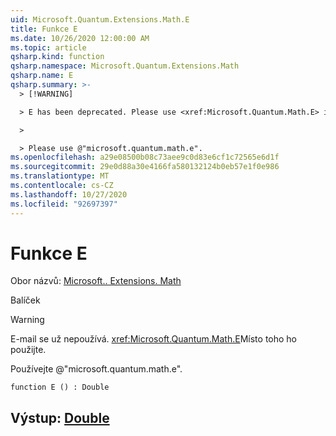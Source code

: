 ```yaml
---
uid: Microsoft.Quantum.Extensions.Math.E
title: Funkce E
ms.date: 10/26/2020 12:00:00 AM
ms.topic: article
qsharp.kind: function
qsharp.namespace: Microsoft.Quantum.Extensions.Math
qsharp.name: E
qsharp.summary: >-
  > [!WARNING]

  > E has been deprecated. Please use <xref:Microsoft.Quantum.Math.E> instead.

  >

  > Please use @"microsoft.quantum.math.e".
ms.openlocfilehash: a29e08500b08c73aee9c0d83e6cf1c72565e6d1f
ms.sourcegitcommit: 29e0d88a30e4166fa580132124b0eb57e1f0e986
ms.translationtype: MT
ms.contentlocale: cs-CZ
ms.lasthandoff: 10/27/2020
ms.locfileid: "92697397"
---
```

# <a name="e-function"></a>Funkce E

Obor názvů: [Microsoft.. Extensions. Math](xref:Microsoft.Quantum.Extensions.Math)

Balíček [](https://nuget.org/packages/)


> [!WARNING]
> E-mail se už nepoužívá. <xref:Microsoft.Quantum.Math.E>Místo toho ho použijte.
>
> Používejte @"microsoft.quantum.math.e".



```qsharp
function E () : Double
```


## <a name="output--double"></a>Výstup: [Double](xref:microsoft.quantum.lang-ref.double)

